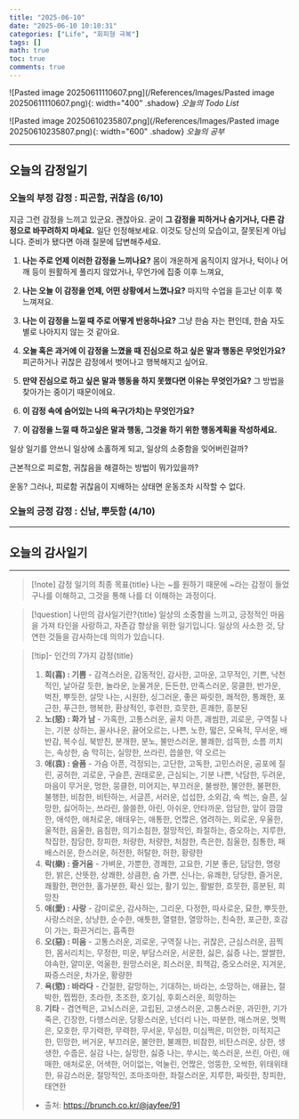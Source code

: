 ```yaml
---
title: "2025-06-10"
date: "2025-06-10 10:10:31"
categories: ["Life", "회피형 극복"]
tags: []
math: true
toc: true
comments: true
---
```


![Pasted image 20250611110607.png](/References/Images/Pasted image 20250611110607.png){: width="400" .shadow}
_오늘의 Todo List_

![Pasted image 20250610235807.png](/References/Images/Pasted image 20250610235807.png){: width="600" .shadow}
_오늘의 공부_

---
## 오늘의 감정일기

### 오늘의 부정 감정 : 피곤함, 귀찮음 (6/10)

지금 그런 감정을 느끼고 있군요. 괜찮아요. 굳이 **그 감정을 피하거나 숨기거나, 다른 감정으로 바꾸려하지 마세요.** 일단 인정해보세요. 이것도 당신의 모습이고, 잘못된게 아닙니다. 준비가 됐다면 아래 질문에 답변해주세요.

1. **나는 주로 언제 이러한 감정을 느끼나요?**
몸이 개운하게 움직이지 않거나, 턱이나 어깨 등이 원활하게 풀리지 않았거나, 무언가에 집중 이후 느껴요,

2. **나는 오늘 이 감정을 언제, 어떤 상황에서 느꼈나요?**
마지막 수업을 듣고난 이후 쭉 느껴져요.

3. **나는 이 감정을 느낄 때 주로 어떻게 반응하나요?**
그냥 한숨 자는 편인데, 한숨 자도 별로 나아지지 않는 것 같아요.

4. **오늘 혹은 과거에 이 감정을 느꼈을 때 진심으로 하고 싶은 말과 행동은 무엇인가요?**
피곤하거나 귀찮은 감정에서 벗어나고 행복해지고 싶어요.

5. **만약 진심으로 하고 싶은 말과 행동을 하지 못했다면 이유는 무엇인가요?**
그 방법을 찾아가는 중이기 때문이에요.

6. **이 감정 속에 숨어있는 나의 욕구(가치)는 무엇인가요?**


7. **이 감정을 느낄 때 하고싶은 말과 행동, 그것을 하기 위한 행동계획을 작성하세요.**

일상 일기를 안쓰니 일상에 소홀하게 되고, 일상의 소중함을 잊어버린걸까?

근본적으로 피로함, 귀찮음을 해결하는 방법이 뭐가있을까?

운동? 그러나, 피로함 귀찮음이 지배하는 상태면 운동조차 시작할 수 없다.

### 오늘의 긍정 감정 : 신남, 뿌듯함 (4/10)

---
## 오늘의 감사일기



---

> [!note] 감정 일기의 최종 목표{title}
> 나는 ~를 원하기 때문에 ~라는 감정이 들었구나를 이해하고, 그것을 통해 나를 더 이해하는 과정이다.

> [!question] 나만의 감사일기란?{title}
> 일상의 소중함을 느끼고, 긍정적인 마음을 가져 타인을 사랑하고, 자존감 향상을 위한 일기입니다. 일상의 사소한 것, 당연한 것들을 감사하는데 의의가 있습니다.

> [!tip]- 인간의 7가지 감정{title}
> 1. **희(喜) : 기쁨** - 감격스러운, 감동적인, 감사한, 고마운, 고무적인, 기쁜, 낙천적인, 날아갈 듯한, 놀라운, 눈물겨운, 든든한, 만족스러운, 뭉클한, 반가운, 벅찬, 뿌듯한, 살맛 나는, 시원한, 싱그러운, 좋은 짜릿한, 쾌적한, 통쾌한, 포근한, 푸근한, 행복한, 환상적인, 후련한, 흐뭇한, 흔쾌한, 흥분된
> 2. **노(怒) : 화가 남** - 가혹한, 고통스러운, 골치 아픈, 괘씸한, 괴로운, 구역질 나는, 기분 상하는, 꼴사나운, 끓어오르는, 나쁜, 노한, 떫은, 모욕적, 무서운, 배반감, 복수심, 북받친, 분개한, 분노, 불만스러운, 불쾌한, 섬뜩한, 소름 끼치는, 속상한, 숨 막히는, 실망한, 쓰라린, 씁쓸한, 약 오르는
> 3. **애(哀) : 슬픔** - 가슴 아픈, 걱정되는, 고단한, 고독한, 고민스러운, 공포에 질린, 공허한, 괴로운, 구슬픈, 권태로운, 근심되는, 기분 나쁜, 낙담한, 두려운, 마음이 무거운, 멍한, 뭉클한, 미어지는, 부끄러운, 불쌍한, 불안한, 불편한, 불행한, 비참한, 비탄하는, 서글픈, 서러운, 섭섭한, 소외감, 속 썩는, 슬픈, 실망한, 싫어하는, 쓰라린, 쓸쓸한, 아린, 아쉬운, 안타까운, 암담한, 앞이 깜깜한, 애석한, 애처로운, 애태우는, 애통한, 언짢은, 염려하는, 외로운, 우울한, 울적한, 음울한, 음침한, 의기소침한, 절망적인, 좌절하는, 증오하는, 지루한, 착잡한, 참담한, 창피한, 처량한, 처량한, 처참한, 측은한, 침울한, 침통한, 패배스러운, 한스러운, 허전한, 허탈한, 허한, 황량한
> 4. **락(樂) : 즐거움** - 가벼운, 가뿐한, 경쾌한, 고요한, 기분 좋은, 담담한, 명랑한, 밝은, 산뜻한, 상쾌한, 상큼한, 숨 가쁜, 신나는, 유쾌한, 당당한, 즐거운, 쾌활한, 편안한, 홀가분한, 확신 있는, 활기 있는, 활발한, 흐뭇한, 흥분된, 희망찬
> 5. **애(愛) : 사랑** - 감미로운, 감사하는, 그리운, 다정한, 따사로운, 묘한, 뿌듯한, 사랑스러운, 상냥한, 순수한, 애틋한, 열렬한, 열망하는, 친숙한, 포근한, 호감이 가는, 화끈거리는, 흡족한
> 6. **오(惡) : 미움** - 고통스러운, 괴로운, 구역질 나는, 귀찮은, 근심스러운, 끔찍한, 몸서리치는, 무정한, 미운, 부담스러운, 서운한, 싫은, 싫증 나는, 쌀쌀한, 야속한, 얄미운, 억울한, 원망스러운, 죄스러운, 죄책감, 증오스러운, 지겨운, 짜증스러운, 차가운, 황량한
> 7. **욕(慾) : 바라다** - 간절한, 갈망하는, 기대하는, 바라는, 소망하는, 애끓는, 절박한, 찝찝한, 초라한, 초조한, 호기심, 후회스러운, 희망하는
> 8. **기타** - 겸연쩍은, 고뇌스러운, 고립된, 고생스러운, 고통스러운, 과민한, 기가 죽은, 긴장한, 다행스러운, 당황스러운, 넌더리 나는, 따분한, 매스꺼운, 멋쩍은, 모호한, 무기력한, 무력한, 무서운, 무심한, 미심쩍은, 미안한, 미적지근한, 민망한, 버거운, 부끄러운, 불안한, 불쾌한, 비참한, 비탄스러운, 상한, 생생한, 수줍은, 실감 나는, 실망한, 싫증 나는, 쑤시는, 쑥스러운, 쓰린, 아린, 애매한, 애처로운, 어색한, 어이없는, 억눌린, 언짢은, 엉뚱한, 오싹한, 위태위태한, 유감스러운, 절망적인, 조마조마한, 좌절스러운, 지루한, 짜릿한, 창피한, 태연한
> - 출처: <https://brunch.co.kr/@jayfee/91>
